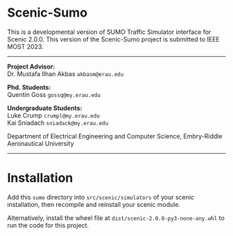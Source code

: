 # Scenic-Sumo
This is a developmental version of SUMO Traffic Simulator interface for Scenic 2.0.0.
This version of the Scenic-Sumo project is submitted to IEEE MOST 2023. 

---

**Project Advisor:**<br>
Dr. Mustafa Ilhan Akbas `akbasm@erau.edu`<br>

**Phd. Students:**<br>
Quentin Goss `gossq@my.erau.edu`<br>

**Undergraduate Students:**<br>
Luke Crump `crumpl@my.erau.edu`<br>
Kai Sniadach `sniadack@my.erau.edu`<br>

Department of Electrical Engineering and Computer Science, Embry-Riddle Aeronautical University <br>

---

# Installation

Add this `sumo` directory into `src/scenic/simulators` of your scenic installation, then recompile and reinstall your scenic module.

Alternatively, install the wheel file at `dist/scenic-2.0.0-py3-none-any.whl` to run the code for this project.

